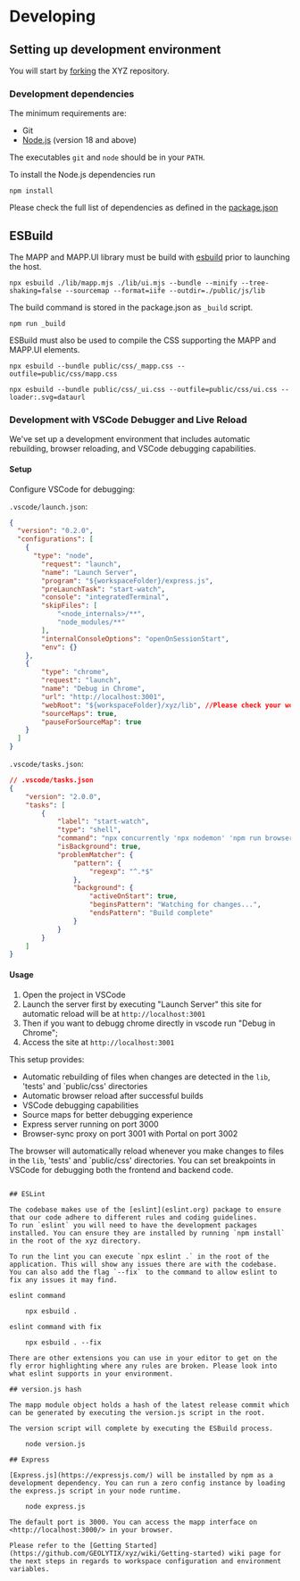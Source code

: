 # Developing

## Setting up development environment

You will start by
[forking](https://github.com/GEOLYTIX/xyz/fork) the XYZ repository.

### Development dependencies

The minimum requirements are:

* Git
* [Node.js](https://nodejs.org/) (version 18 and above)

The executables `git` and `node` should be in your `PATH`.

To install the Node.js dependencies run

    npm install

Please check the full list of dependencies as defined in the [package.json](https://github.com/GEOLYTIX/xyz/blob/main/package.json)

## ESBuild

The MAPP and MAPP.UI library must be build with [esbuild](https://esbuild.github.io/) prior to launching the host.

    npx esbuild ./lib/mapp.mjs ./lib/ui.mjs --bundle --minify --tree-shaking=false --sourcemap --format=iife --outdir=./public/js/lib

The build command is stored in the package.json as `_build` script.

    npm run _build

ESBuild must also be used to compile the CSS supporting the MAPP and MAPP.UI elements.

    npx esbuild --bundle public/css/_mapp.css --outfile=public/css/mapp.css

    npx esbuild --bundle public/css/_ui.css --outfile=public/css/ui.css --loader:.svg=dataurl

### Development with VSCode Debugger and Live Reload

We've set up a development environment that includes automatic rebuilding, browser reloading, and VSCode debugging capabilities.

#### Setup

Configure VSCode for debugging:

`.vscode/launch.json`:

```json
{
  "version": "0.2.0",
  "configurations": [
    {
      "type": "node",
        "request": "launch",
        "name": "Launch Server",
        "program": "${workspaceFolder}/express.js",
        "preLaunchTask": "start-watch",
        "console": "integratedTerminal",
        "skipFiles": [
            "<node_internals>/**",
            "node_modules/**"
        ],
        "internalConsoleOptions": "openOnSessionStart",
        "env": {}
    },
    {
        "type": "chrome",
        "request": "launch",
        "name": "Debug in Chrome",
        "url": "http://localhost:3001",
        "webRoot": "${workspaceFolder}/xyz/lib", //Please check your worksapceFolder
        "sourceMaps": true,
        "pauseForSourceMap": true
    }
  ]
}
```

`.vscode/tasks.json`:

```json
// .vscode/tasks.json
{
    "version": "2.0.0",
    "tasks": [
        {
            "label": "start-watch",
            "type": "shell",
            "command": "npx concurrently 'npx nodemon' 'npm run browser-sync'",
            "isBackground": true,
            "problemMatcher": {
                "pattern": {
                    "regexp": "^.*$"
                },
                "background": {
                    "activeOnStart": true,
                    "beginsPattern": "Watching for changes...",
                    "endsPattern": "Build complete"
                }
            }
        }
    ]
}
```

#### Usage

1. Open the project in VSCode
2. Launch the server first by executing "Launch Server" this site for automatic reload will be at `http://localhost:3001`
3. Then if you want to debugg chrome directly in vscode run "Debug in Chrome";
4. Access the site at `http://localhost:3001`

This setup provides:

* Automatic rebuilding of files when changes are detected in the `lib`, 'tests' and `public/css' directories
* Automatic browser reload after successful builds
* VSCode debugging capabilities
* Source maps for better debugging experience
* Express server running on port 3000
* Browser-sync proxy on port 3001 with Portal on port 3002

The browser will automatically reload whenever you make changes to files in the `lib`, 'tests' and `public/css' directories. You can set breakpoints in VSCode for debugging both the frontend and backend code.

```

## ESLint

The codebase makes use of the [eslint](eslint.org) package to ensure that our code adhere to different rules and coding guidelines.
To run `eslint` you will need to have the development packages installed. You can ensure they are installed by running `npm install` in the root of the xyz directory.

To run the lint you can execute `npx eslint .` in the root of the application. This will show any issues there are with the codebase. You can also add the flag `--fix` to the command to allow eslint to fix any issues it may find.

eslint command

    npx esbuild .

eslint command with fix

    npx esbuild . --fix

There are other extensions you can use in your editor to get on the fly error highlighting where any rules are broken. Please look into what eslint supports in your environment.

## version.js hash

The mapp module object holds a hash of the latest release commit which can be generated by executing the version.js script in the root.

The version script will complete by executing the ESBuild process.

    node version.js

## Express

[Express.js](https://expressjs.com/) will be installed by npm as a development dependency. You can run a zero config instance by loading the express.js script in your node runtime.

    node express.js

The default port is 3000. You can access the mapp interface on <http://localhost:3000/> in your browser.

Please refer to the [Getting Started](https://github.com/GEOLYTIX/xyz/wiki/Getting-started) wiki page for the next steps in regards to workspace configuration and environment variables.

